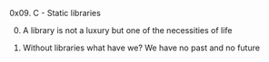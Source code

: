 0x09. C - Static libraries

0. A library is not a luxury but one of the necessities of life

1. Without libraries what have we? We have no past and no future


